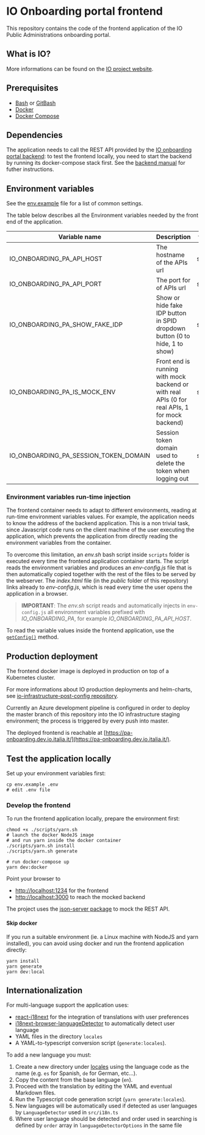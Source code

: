 # IO Onboarding portal frontend

This repository contains the code of the frontend application of the IO Public
Administrations onboarding portal.

## What is IO?

More informations can be found on the [IO project website](https://io.italia.it).

## Prerequisites

* [Bash](https://www.gnu.org/software/bash/) or [GitBash](https://gitforwindows.org/)
* [Docker](https://www.docker.com/)
* [Docker Compose](https://github.com/docker/compose)

## Dependencies

The application needs to call the REST API provided by the [IO onboarding portal
backend](https://github.com/teamdigitale/io-onboarding-pa-api): to test the
frontend locally, you need to start the backend by running its docker-compose
stack first. See the [backend manual](https://github.com/teamdigitale/io-onboarding-pa-api)
for futher instructions.

## Environment variables

See the [env.example](./env.example) file for a list of common settings.

The table below describes all the Environment variables needed by the front end
of the application.

| Variable name                          | Description                                                                                      | type   |
|----------------------------------------|--------------------------------------------------------------------------------------------------|--------|
| IO_ONBOARDING_PA_API_HOST              | The hostname of the APIs url                                                                     | string |
| IO_ONBOARDING_PA_API_PORT              | The port for of APIs url                                                                         | string |
| IO_ONBOARDING_PA_SHOW_FAKE_IDP         | Show or hide fake IDP button in SPID dropdown button (0 to hide, 1 to show)                      | string |
| IO_ONBOARDING_PA_IS_MOCK_ENV           | Front end is running with mock backend or with real APIs (0 for real APIs, 1 for mock backend)   | string |
| IO_ONBOARDING_PA_SESSION_TOKEN_DOMAIN  | Session token domain used to delete the token when logging out                                   | string |

### Environment variables run-time injection

The frontend container needs to adapt to different environments, reading at
run-time environment variables values. For example, the application needs to
know the address of the backend application. This is a non trivial task, since
Javascript code runs on the client machine of the user executing the
application, which prevents the application from directly reading the
environment variables from the container.

To overcome this limitation, an *env.sh* bash script inside `scripts` folder is
executed every time the frontend application container starts. The script reads
the environment variables and produces an *env-config.js* file that is then
automatically copied together with the rest of the files to be served by the
webserver. The *index.html* file (in the *public* folder of this repository)
links already to *env-config.js*, which is read every time the user opens the
application in a browser.

>**IMPORTANT**: The *env.sh* script reads and automatically injects in
>`env-config.js` all environment variables prefixed with *IO_ONBOARDING_PA*, for
>example *IO_ONBOARDING_PA_API_HOST*.

To read the variable values inside the frontend application, use
the [`getConfig()`](../src/utils/config.ts) method.

## Production deployment

The frontend docker image is deployed in production on top of a Kubernetes
cluster.

For more informations about IO production deployments and helm-charts, see
[io-infrastructure-post-config
repository](https://github.com/teamdigitale/io-infrastructure-post-config).

Currently an Azure development pipeline is configured in order to deploy the
master branch of this repository into the IO infrastructure staging environment;
the process is triggered by every push into master.

The deployed frontend is reachable at
[https://pa-onboarding.dev.io.italia.it/](https://pa-onboarding.dev.io.italia.it/).

## Test the application locally

Set up your environment variables first:

```shell
cp env.example .env
# edit .env file
```

### Develop the frontend

To run the frontend application locally, prepare the environment first:

```shell
chmod +x ./scripts/yarn.sh
# launch the docker NodeJS image 
# and run yarn inside the docker container
./scripts/yarn.sh install
./scripts/yarn.sh generate

# run docker-compose up
yarn dev:docker
```

Point your browser to

* [http://localhost:1234](http://localhost:1234) for the frontend
* [http://localhost:3000](http://localhost:3000) to reach the mocked backend

The project uses the [json-server
package](https://github.com/typicode/json-server) to mock the REST API.

#### Skip docker

If you run a suitable environment (ie. a Linux machine with NodeJS and yarn installed),
you can avoid using docker and run the frontend application directly:

```shell
yarn install
yarn generate
yarn dev:local
```

## Internationalization

For multi-language support the application uses:

* [react-i18next](https://github.com/i18next/react-i18next) for the integration
  of translations with user preferences
* [i18next-browser-languageDetector](https://github.com/i18next/i18next-browser-languageDetector)
  to automatically detect user language
* YAML files in the directory `locales`
* A YAML-to-typescript conversion script (`generate:locales`).

To add a new language you must:

1. Create a new directory under [locales](locales) using the language code as
   the name (e.g. `es` for Spanish, `de` for German, etc...).
1. Copy the content from the base language (`en`).
1. Proceed with the translation by editing the YAML and eventual Markdown files.
1. Run the Typescript code generation script (`yarn generate:locales`).
1. New languages will be automatically used if detected as user languages by
   `LanguageDetector` used in `src/i18n.ts`
1. Where user language should be detected and order used in searching is defined
   by `order` array in `languageDetectorOptions` in the same file
